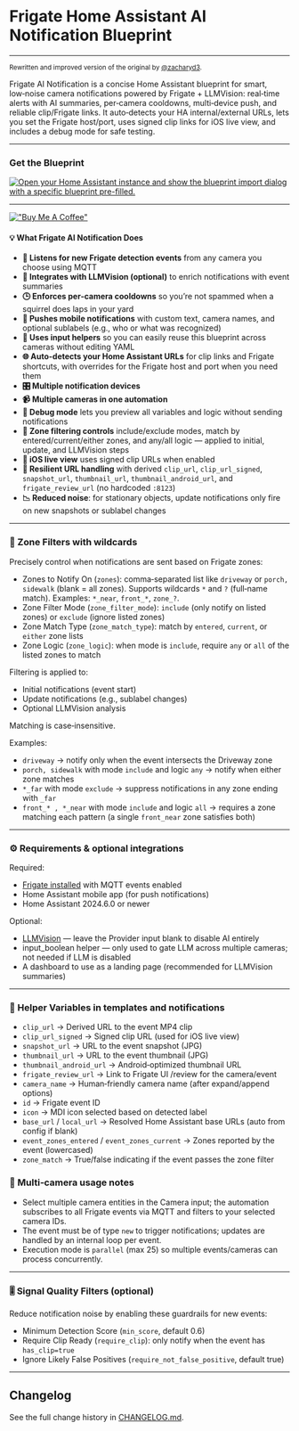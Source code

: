 # Frigate Home Assistant AI Notification Blueprint
---
<sup>Rewritten and improved version of the original by [@zacharyd3](https://github.com/zacharyd3/Frigate-Vision).</sup>

Frigate AI Notification is a concise Home Assistant blueprint for smart, low‑noise camera notifications powered by Frigate + LLMVision: real‑time alerts with AI summaries, per‑camera cooldowns, multi‑device push, and reliable clip/Frigate links. It auto‑detects your HA internal/external URLs, lets you set the Frigate host/port, uses signed clip links for iOS live view, and includes a debug mode for safe testing.

---

### Get the Blueprint

[![Open your Home Assistant instance and show the blueprint import dialog with a specific blueprint pre-filled.](https://my.home-assistant.io/badges/blueprint_import.svg)](https://my.home-assistant.io/redirect/blueprint_import/?blueprint_url=https%3A%2F%2Fgithub.com%2Fsam2kb%2Ffrigate-ai-notification-blueprint%2Fblob%2Fmain%2Ffrigate-ai-notification.yaml)

---
[!["Buy Me A Coffee"](https://www.buymeacoffee.com/assets/img/custom_images/orange_img.png)](https://buymeacoffee.com/sam2kb)
#### 💡 What Frigate AI Notification Does

* **🚨 Listens for new Frigate detection events** from any camera you choose using MQTT
* **🧠 Integrates with LLMVision (optional)** to enrich notifications with event summaries
* **🕒 Enforces per‑camera cooldowns** so you’re not spammed when a squirrel does laps in your yard
* **📱 Pushes mobile notifications** with custom text, camera names, and optional sublabels (e.g., who or what was recognized)
* **🧩 Uses input helpers** so you can easily reuse this blueprint across cameras without editing YAML
* **🌐 Auto-detects your Home Assistant URLs** for clip links and Frigate shortcuts, with overrides for the Frigate host and port when you need them
* **🎛️ Multiple notification devices**
* **📹 Multiple cameras in one automation**
* **🐛 Debug mode** lets you preview all variables and logic without sending notifications
* **🧭 Zone filtering controls** include/exclude modes, match by entered/current/either zones, and any/all logic — applied to initial, update, and LLMVision steps
* **🔐 iOS live view** uses signed clip URLs when enabled
* **🔗 Resilient URL handling** with derived `clip_url`, `clip_url_signed`, `snapshot_url`, `thumbnail_url`, `thumbnail_android_url`, and `frigate_review_url` (no hardcoded `:8123`)
* **📉 Reduced noise**: for stationary objects, update notifications only fire on new snapshots or sublabel changes

---

### 🎯 Zone Filters with wildcards

Precisely control when notifications are sent based on Frigate zones:

- Zones to Notify On (`zones`): comma‑separated list like `driveway` or `porch, sidewalk` (blank = all zones). Supports wildcards `*` and `?` (full‑name match). Examples: `*_near`, `front_*`, `zone_?`.
- Zone Filter Mode (`zone_filter_mode`): `include` (only notify on listed zones) or `exclude` (ignore listed zones)
- Zone Match Type (`zone_match_type`): match by `entered`, `current`, or `either` zone lists
- Zone Logic (`zone_logic`): when mode is `include`, require `any` or `all` of the listed zones to match

Filtering is applied to:
- Initial notifications (event start)
- Update notifications (e.g., sublabel changes)
- Optional LLMVision analysis

Matching is case‑insensitive.

Examples:
- `driveway` → notify only when the event intersects the Driveway zone
- `porch, sidewalk` with mode `include` and logic `any` → notify when either zone matches
- `*_far` with mode `exclude` → suppress notifications in any zone ending with `_far`
- `front_* , *_near` with mode `include` and logic `all` → requires a zone matching each pattern (a single `front_near` zone satisfies both)

---

### ⚙️ Requirements & optional integrations

Required:
* [Frigate installed](https://docs.frigate.video/integrations/home-assistant/) with MQTT events enabled
* Home Assistant mobile app (for push notifications)
* Home Assistant 2024.6.0 or newer

Optional:
* [LLMVision](https://llmvision.org/) — leave the Provider input blank to disable AI entirely
* input_boolean helper — only used to gate LLM across multiple cameras; not needed if LLM is disabled
* A dashboard to use as a landing page (recommended for LLMVision summaries)

---

### 🔗 Helper Variables in templates and notifications

- `clip_url` → Derived URL to the event MP4 clip
- `clip_url_signed` → Signed clip URL (used for iOS live view)
- `snapshot_url` → URL to the event snapshot (JPG)
- `thumbnail_url` → URL to the event thumbnail (JPG)
- `thumbnail_android_url` → Android‑optimized thumbnail URL
- `frigate_review_url` → Link to Frigate UI /review for the camera/event
- `camera_name` → Human‑friendly camera name (after expand/append options)
- `id` → Frigate event ID
- `icon` → MDI icon selected based on detected label
- `base_url` / `local_url` → Resolved Home Assistant base URLs (auto from config if blank)
- `event_zones_entered` / `event_zones_current` → Zones reported by the event (lowercased)
- `zone_match` → True/false indicating if the event passes the zone filter

### 🧰 Multi‑camera usage notes
- Select multiple camera entities in the Camera input; the automation subscribes to all Frigate events via MQTT and filters to your selected camera IDs.
- The event must be of type `new` to trigger notifications; updates are handled by an internal loop per event.
- Execution mode is `parallel` (max 25) so multiple events/cameras can process concurrently.

---

### 🎚️ Signal Quality Filters (optional)
Reduce notification noise by enabling these guardrails for new events:

- Minimum Detection Score (`min_score`, default 0.6)
- Require Clip Ready (`require_clip`): only notify when the event has `has_clip=true`
- Ignore Likely False Positives (`require_not_false_positive`, default true)

---

## Changelog

See the full change history in [CHANGELOG.md](./CHANGELOG.md).
